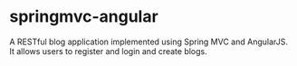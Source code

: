 # springmvc-angular

A RESTful blog application implemented using Spring MVC and AngularJS. It allows users to register and login and create blogs.

